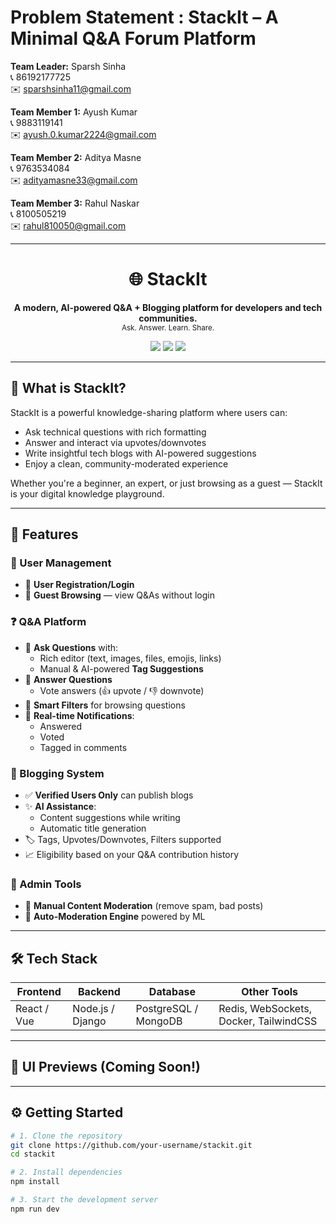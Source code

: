 # Problem Statement : **StackIt – A Minimal Q&A Forum Platform**

**Team Leader:** Sparsh Sinha  
📞 86192177725  
✉️ sparshsinha11@gmail.com

**Team Member 1:** Ayush Kumar  
📞 9883119141  
✉️ ayush.0.kumar2224@gmail.com

**Team Member 2:** Aditya Masne  
📞 9763534084  
✉️ adityamasne33@gmail.com

**Team Member 3:** Rahul Naskar  
📞 8100505219  
✉️ rahul810050@gmail.com

---

<h1 align="center">🌐 StackIt</h1>

<p align="center">
  <b>A modern, AI-powered Q&A + Blogging platform for developers and tech communities.</b><br/>
  <sub>Ask. Answer. Learn. Share.</sub>
</p>

<p align="center">
  <img src="https://img.shields.io/badge/License-MIT-blue.svg" />
  <img src="https://img.shields.io/badge/build-passing-brightgreen.svg" />
  <img src="https://img.shields.io/badge/status-active-success.svg" />
</p>

---

## 🧠 What is StackIt?

StackIt is a powerful knowledge-sharing platform where users can:

- Ask technical questions with rich formatting
- Answer and interact via upvotes/downvotes
- Write insightful tech blogs with AI-powered suggestions
- Enjoy a clean, community-moderated experience

Whether you're a beginner, an expert, or just browsing as a guest — StackIt is your digital knowledge playground.

---

## 🚀 Features

### 👥 User Management

- 🧾 **User Registration/Login**
- 👀 **Guest Browsing** — view Q&As without login

### ❓ Q&A Platform

- 📝 **Ask Questions** with:
  - Rich editor (text, images, files, emojis, links)
  - Manual & AI-powered **Tag Suggestions**
- 💬 **Answer Questions**
  - Vote answers (👍 upvote / 👎 downvote)
- 🧭 **Smart Filters** for browsing questions
- 🔔 **Real-time Notifications**:
  - Answered
  - Voted
  - Tagged in comments

### 📝 Blogging System

- ✅ **Verified Users Only** can publish blogs
- ✨ **AI Assistance**:
  - Content suggestions while writing
  - Automatic title generation
- 🏷️ Tags, Upvotes/Downvotes, Filters supported
- 📈 Eligibility based on your Q&A contribution history

### 🔐 Admin Tools

- 🧹 **Manual Content Moderation** (remove spam, bad posts)
- 🤖 **Auto-Moderation Engine** powered by ML

---

## 🛠️ Tech Stack

| Frontend    | Backend          | Database             | Other Tools                            |
| ----------- | ---------------- | -------------------- | -------------------------------------- |
| React / Vue | Node.js / Django | PostgreSQL / MongoDB | Redis, WebSockets, Docker, TailwindCSS |

---

## 📸 UI Previews (Coming Soon!)

<!-- You can add screenshots here -->
<!-- ![Dashboard](screenshots/dashboard.png) -->

---

## ⚙️ Getting Started

```bash
# 1. Clone the repository
git clone https://github.com/your-username/stackit.git
cd stackit

# 2. Install dependencies
npm install

# 3. Start the development server
npm run dev

```
